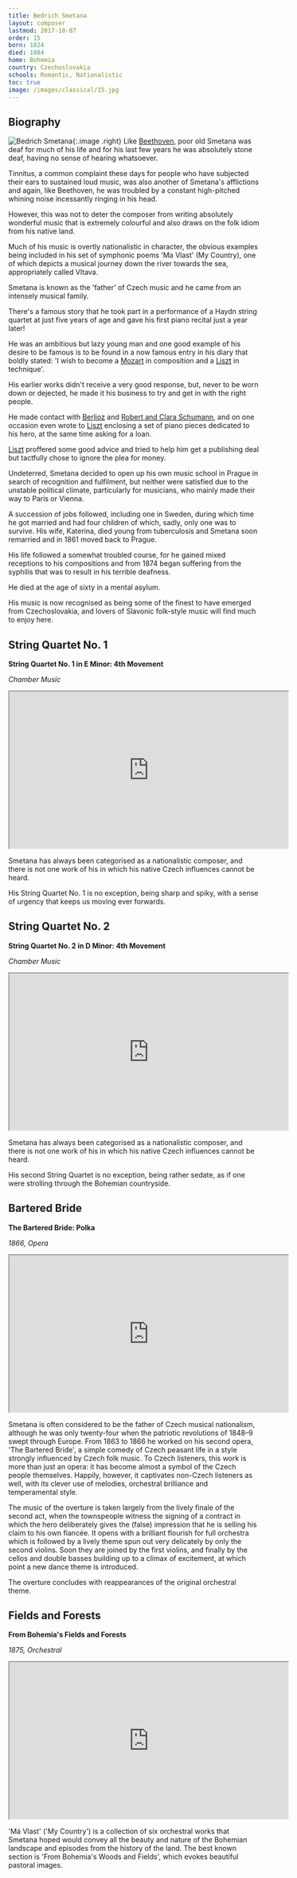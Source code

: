 ```yaml
---
title: Bedrich Smetana
layout: composer
lastmod: 2017-10-07
order: 15
born: 1824
died: 1884
home: Bohemia
country: Czechoslovakia
schools: Romantic, Nationalistic
toc: true
image: /images/classical/15.jpg
---
```


## Biography

![Bedrich Smetana](/images/classical/15.jpg){:.image .right}
Like [Beethoven](/classical/LBee/), poor old Smetana was deaf for much of his life and for his last few years he was absolutely stone deaf, having no sense of hearing whatsoever.

Tinnitus, a common complaint these days for people who have subjected their ears to sustained loud music, was also another of Smetana's afflictions and again, like Beethoven, he was troubled by a constant high-pitched whining noise incessantly ringing in his head.

However, this was not to deter the composer from writing absolutely wonderful music that is extremely colourful and also draws on the folk idiom from his native land.

Much of his music is overtly nationalistic in character, the obvious examples being included in his set of symphonic poems 'Ma Vlast' (My Country), one of which depicts a musical journey down the river towards the sea, appropriately called Vltava.

Smetana is known as the 'father' of Czech music and he came from an intensely musical family.

There's a famous story that he took part in a performance of a Haydn string quartet at just five years of age and gave his first piano recital just a year later!

He was an ambitious but lazy young man and one good example of his desire to be famous is to be found in a now famous entry in his diary that boldly stated: 'I wish to become a [Mozart](/classical/WMoz/) in composition and a [Liszt](/classical/FLis/) in technique'.

His earlier works didn't receive a very good response, but, never to be worn down or dejected, he made it his business to try and get in with the right people.

He made contact with [Berlioz](/classical/HBer/) and [Robert and Clara Schumann](/classical/RSch/), and on one occasion even wrote to [Liszt](/classical/FLis/) enclosing a set of piano pieces dedicated to his hero, at the same time asking for a loan.

[Liszt](/classical/FLis/) proffered some good advice and tried to help him get a publishing deal but tactfully chose to ignore the plea for money.

Undeterred, Smetana decided to open up his own music school in Prague in search of recognition and fulfilment, but neither were satisfied due to the unstable political climate, particularly for musicians, who mainly made their way to Paris or Vienna.

A succession of jobs followed, including one in Sweden, during which time he got married and had four children of which, sadly, only one was to survive. His wife, Katerina, died young from tuberculosis and Smetana soon remarried and in 1861 moved back to Prague.

His life followed a somewhat troubled course, for he gained mixed receptions to his compositions and from 1874 began suffering from the syphilis that was to result in his terrible deafness.

He died at the age of sixty in a mental asylum.

His music is now recognised as being some of the finest to have emerged from Czechoslovakia, and lovers of Slavonic folk-style music will find much to enjoy here.

## String Quartet No. 1
**String Quartet No. 1 in E Minor: 4th Movement**

_Chamber Music_

<div class='embed-responsive embed-responsive-4by3'><iframe width='560' height='315' src='https://www.youtube.com/embed/_L1lPraMNUk?start=1331'  allowfullscreen></iframe></div>

Smetana has always been categorised as a nationalistic composer, and there is not one work of his in which his native Czech influences cannot be heard.

His String Quartet No. 1 is no exception, being sharp and spiky, with a sense of urgency that keeps us moving ever forwards.

## String Quartet No. 2
**String Quartet No. 2 in D Minor: 4th Movement**

_Chamber Music_

<div class='embed-responsive embed-responsive-4by3'><iframe width='560' height='315' src='https://www.youtube.com/embed/ja_ydjDr0sg'  allowfullscreen></iframe></div>

Smetana has always been categorised as a nationalistic composer, and there is not one work of his in which his native Czech influences cannot be heard.

His second String Quartet is no exception, being rather sedate, as if one were strolling through the Bohemian countryside.

## Bartered Bride
**The Bartered Bride: Polka**

_1866, Opera_

<div class='embed-responsive embed-responsive-4by3'><iframe width='560' height='315' src='https://www.youtube.com/embed/QLUm_yvnyo4'  allowfullscreen></iframe></div>

Smetana is often considered to be the father of Czech musical nationalism, although he was only twenty-four when the patriotic revolutions of 1848–9 swept through Europe. From 1863 to 1866 he worked on his second opera, 'The Bartered Bride', a simple comedy of Czech peasant life in a style strongly influenced by Czech folk music. To Czech listeners, this work is more than just an opera: it has become almost a symbol of the Czech people themselves.  Happily, however, it captivates non-Czech listeners as well, with its clever use of melodies, orchestral brilliance and temperamental style.

The music of the overture is taken largely from the lively finale of the second act, when the townspeople witness the signing of a contract in which the hero deliberately gives the (false) impression that he is selling his claim to his own fiancée.  It opens with a brilliant flourish for full orchestra which is followed by a lively theme spun out very delicately by only the second violins.  Soon they are joined by the first violins, and finally by the cellos and double basses building up to a climax of excitement, at which point a new dance theme is introduced. 

The overture concludes with reappearances of the original orchestral theme.

## Fields and Forests
**From Bohemia's Fields and Forests**

_1875, Orchestral_

<div class='embed-responsive embed-responsive-4by3'><iframe width='560' height='315' src='https://www.youtube.com/embed/BcO4iyY22nA'  allowfullscreen></iframe></div>

'Má Vlast' ('My Country') is a collection of six orchestral works that Smetana hoped would convey all the beauty and nature of the Bohemian landscape and episodes from the history of the land. The best known section is 'From Bohemia's Woods and Fields', which evokes beautiful pastoral images.
